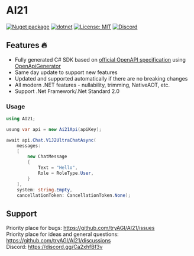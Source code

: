 # AI21

[![Nuget package](https://img.shields.io/nuget/vpre/AI21)](https://www.nuget.org/packages/AI21/)
[![dotnet](https://github.com/tryAGI/AI21/actions/workflows/dotnet.yml/badge.svg?branch=main)](https://github.com/tryAGI/AI21/actions/workflows/dotnet.yml)
[![License: MIT](https://img.shields.io/github/license/tryAGI/AI21)](https://github.com/tryAGI/AI21/blob/main/LICENSE.txt)
[![Discord](https://img.shields.io/discord/1115206893015662663?label=Discord&logo=discord&logoColor=white&color=d82679)](https://discord.gg/Ca2xhfBf3v)

## Features 🔥
- Fully generated C# SDK based on [official OpenAPI specification](https://api.ai21.com/openapi.json) using [OpenApiGenerator](https://github.com/HavenDV/OpenApiGenerator)
- Same day update to support new features
- Updated and supported automatically if there are no breaking changes
- All modern .NET features - nullability, trimming, NativeAOT, etc.
- Support .Net Framework/.Net Standard 2.0

### Usage
```csharp
using AI21;

usung var api = new Ai21Api(apiKey);

await api.Chat.V1J2UltraChatAsync(
    messages:
    [
        new ChatMessage
        {
            Text = "Hello",
            Role = RoleType.User,
        }
    ],
    system: string.Empty,
    cancellationToken: CancellationToken.None);
```

## Support

Priority place for bugs: https://github.com/tryAGI/AI21/issues  
Priority place for ideas and general questions: https://github.com/tryAGI/AI21/discussions  
Discord: https://discord.gg/Ca2xhfBf3v  